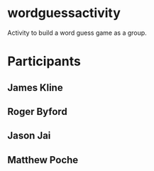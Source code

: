 # wordguessactivity
Activity to build a word guess game as a group.

# Participants
## James Kline
## Roger Byford
## Jason Jai
## Matthew Poche